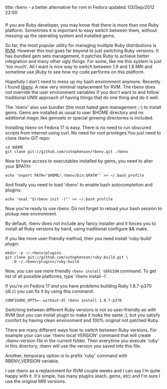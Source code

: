 title: rbenv - a better alternative for rvm in Fedora
updated: 03/Sep/2012 22:00
###

If you are Ruby developer, you may know that there is more than one Ruby
platform. Sometimes it is important to easy switch between them, without messing
up the operating system and installed gems.

So far, the most popular utility for managing multiple Ruby distributions is
[RVM](https://rvm.io/). However this tool goes far beyond to just switching Ruby
versions. It has bundled gem sets management, it patches Ruby to achieve better
integration and many other ugly things. For some, like me this system is just
'too much'. All I want is nice way to switch between 1.9 and 1.8 MRI and
sometime use jRuby to see how my code performs on this platform.

Hopefully I don't need to mess up my bash environment anymore. Recently I found
[rbenv](https://github.com/sstephenson/rbenv). A new very minimal replacement
for RVM. The rbenv does not override the user environment variables if you don't
want to and follow traditional UNIX approach of having things that do one thing
and do it well.

The 'rbenv' also use bundler (the most hated gem management ;-) to install
gems. Gems are installed as usual to user $HOME directory and no additional
magic like gemsets or special growing directories is included.

Installing rbenv on Fedora 17 is easy. There is no need to run obscured scripts
from internet using curl. No need for root privileges.You just need to clone
rbenv GIT repo:

    cd $HOME
    git clone git://github.com/sstephenson/rbenv.git .rbenv

Now to have access to executables installed by gems, you need to alter your
$PATH:

    echo 'export PATH="$HOME/.rbenv/bin:$PATH"' >> ~/.bash_profile

And finally you need to load 'rbenv' to enable bash autocompletion and plugins:

    echo 'eval "$(rbenv init -)"' >> ~/.bash_profile

Now you're ready to use rbenv. Do not forget to reload your bash session to
pickup new environment.

By default, rbenv does not include any fancy installer and it forces you to
install all Ruby versions by hand, using traditional configure && make.

If you like more user-friendly method, then you need install 'ruby-build' plugin:

    mkdir -p ~/.rbenv/plugins
    git clone git://github.com/sstephenson/ruby-build.git \
       -O ~/.rbenv/plugins/ruby-build

Now, you can use more friendly <code>rbenv install VERSION</code> command. To get list
of all possible platforms, type 'rbenv install -l'.

If you're on Fedora 17 and you have problems building Ruby 1.8.7-p370 (dl.c)
you can fix it by using this command:

    CONFIGURE_OPTS=--without-dl rbenv install 1.8.7-p370

Switching between different Ruby versions is not so user-friendly as with RVM
(but you can install plugin to make it looks the same ;), but you satisfy comfort
by having clean environment and 100% original not patched Ruby.

There are many different ways how to switch between Ruby versions. For example
your can use 'rbenv local VERSION' command that will create .rbenv-version
file in the current folder. Then everytime you execute 'ruby' in this directory,
rbenv will use the version you saved into this file.

Another, temporary option is to prefix 'ruby' command with RBENV_VERSION
variable.

I use rbenv as a replacement for RVM couple weeks and I can say I'm quite
happy with it. It's simple, has many plugins (each, gems, etc) and I'm sure
I use the original MRI versions.

